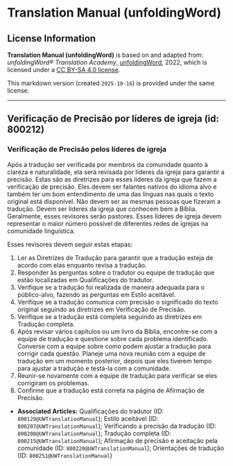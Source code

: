 # Translation Manual (unfoldingWord)

## License Information

**Translation Manual (unfoldingWord)** is based on and adapted from: _unfoldingWord® Translation Academy_, [unfoldingWord](https://unfoldingword.org/utw), 2022, which is licensed under a [CC BY-SA 4.0 license](https://creativecommons.org/licenses/by-sa/4.0/legalcode.en).

This markdown version (created `2025-10-16`) is provided under the same license.



--------------------------------

## Verificação de Precisão por líderes de igreja (id: 800212)

### Verificação de Precisão pelos líderes de igreja

Após a tradução ser verificada por membros da comunidade quanto à clareza e naturalidade, ela será revisada por líderes da igreja para garantir a precisão. Estas são as diretrizes para esses líderes da igreja que fazem a verificação de precisão. Eles devem ser falantes nativos do idioma alvo e também ter um bom entendimento de uma das línguas nas quais o texto original está disponível. Não devem ser as mesmas pessoas que fizeram a tradução. Devem ser líderes da igreja que conhecem bem a Bíblia. Geralmente, esses revisores serão pastores. Esses líderes de igreja devem representar o maior número possível de diferentes redes de igrejas na comunidade linguística.

Esses revisores devem seguir estas etapas:

1. Ler as Diretrizes de Tradução para garantir que a tradução esteja de acordo com elas enquanto revisa a tradução.
2. Responder às perguntas sobre o tradutor ou equipe de tradução que estão localizadas em Qualificações do tradutor.
3. Verifique se a tradução foi realizada de maneira adequada para o público\-alvo, fazendo as perguntas em Estilo aceitável.
4. Verifique se a tradução comunica com precisão o significado do texto original seguindo as diretrizes em Verificação de Precisão.
5. Verifique se a tradução está completa seguindo as diretrizes em Tradução completa.
6. Após revisar vários capítulos ou um livro da Bíblia, encontre\-se com a equipe de tradução e questione sobre cada problema identificado. Converse com a equipe sobre como podem ajustar a tradução para corrigir cada questão. Planeje uma nova reunião com a equipe de tradução em um momento posterior, depois que eles tiverem tempo para ajustar a tradução e testá\-la com a comunidade.
7. Reunir\-se novamente com a equipe de tradução para verificar se eles corrigiram os problemas.
8. Confirme que a tradução está correta na página de Afirmação de Precisão.

* **Associated Articles:** Qualificações do tradutor (ID: `800129@UWTranslationManual`); Estilo aceitável (ID: `800207@UWTranslationManual`); Verificando a precisão da tradução (ID: `800208@UWTranslationManual`); Tradução completa (ID: `800215@UWTranslationManual`); Afirmação de precisão e aceitação pela comunidade (ID: `800220@UWTranslationManual`); Orientações de tradução (ID: `800251@UWTranslationManual`)

